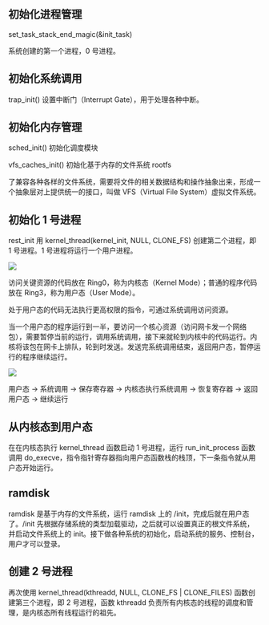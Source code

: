 ## 初始化进程管理
set_task_stack_end_magic(&init_task)

系统创建的第一个进程，0 号进程。

## 初始化系统调用
trap_init() 设置中断门（Interrupt Gate），用于处理各种中断。

## 初始化内存管理
sched_init() 初始化调度模块

vfs_caches_init() 初始化基于内存的文件系统 rootfs



了兼容各种各样的文件系统，需要将文件的相关数据结构和操作抽象出来，形成一个抽象层对上提供统一的接口，叫做 VFS（Virtual File System）虚拟文件系统。

## 初始化 1 号进程
rest_init 用 kernel_thread(kernel_init, NULL, CLONE_FS) 创建第二个进程，即 1 号进程。1 号进程将运行一个用户进程。

![](/images/1649246263542-9ddb9dad-e09f-4635-abc0-26884516ff34.png)

访问关键资源的代码放在 Ring0，称为内核态（Kernel Mode）；普通的程序代码放在 Ring3，称为用户态（User Mode）。



处于用户态的代码无法执行更高权限的指令，可通过系统调用访问资源。

当一个用户态的程序运行到一半，要访问一个核心资源（访问网卡发一个网络包），需要暂停当前的运行，调用系统调用，接下来就轮到内核中的代码运行。内核将该包在网卡上排队，轮到时发送。发送完系统调用结束，返回用户态，暂停运行的程序继续运行。

![](/images/1649246731278-d63ea292-381a-481b-b36f-7fec3b5679f3.png)

用户态 -> 系统调用 -> 保存寄存器 -> 内核态执行系统调用 -> 恢复寄存器 -> 返回用户态 -> 继续运行

## 从内核态到用户态
在在内核态执行 kernel_thread 函数启动 1 号进程，运行 run_init_process 函数调用 do_execve，指令指针寄存器指向用户态函数栈的栈顶，下一条指令就从用户态开始运行。

## ramdisk
ramdisk 是基于内存的文件系统，运行 ramdisk 上的 /init，完成后就在用户态了。/init 先根据存储系统的类型加载驱动，之后就可以设置真正的根文件系统，并启动文件系统上的 init。接下做各种系统的初始化，启动系统的服务、控制台，用户才可以登录。

## 创建 2 号进程
再次使用 kernel_thread(kthreadd, NULL, CLONE_FS | CLONE_FILES) 函数创建第三个进程，即 2 号进程，函数 kthreadd 负责所有内核态的线程的调度和管理，是内核态所有线程运行的祖先。



